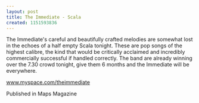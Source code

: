 ```yaml
---
layout: post
title: The Immediate - Scala
created: 1151593836
---
```

The Immediate's careful and beautifully crafted melodies are somewhat lost in the echoes of a half empty Scala tonight. These are pop songs of the highest calibre, the kind that would be critically acclaimed and incredibly commercially successful if handled correctly. The band are already winning over the 7.30 crowd tonight, give them 6 months and the Immediate will be everywhere.<p><a href='http://www.myspace.com/theimmediate' target='_blank'>www.myspace.com/theimmediate</a>
<p>Published in Maps Magazine</p>
